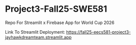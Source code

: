 # Project3-Fall25-SWE581
Repo For Streamlit x Firebase App for World Cup 2026

Link To Streamlit Deployment: https://fall25-eecs581-project3-jayhawkdreamteam.streamlit.app
